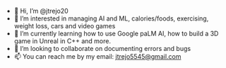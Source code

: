 - 👋 Hi, I’m @jtrejo20
- 👀 I’m interested in managing AI and ML, calories/foods, exercising, weight loss, cars and video games
- 🌱 I’m currently learning how to use Google paLM AI, how to build a 3D game in Unreal in C++ and more. 
- 💞️ I’m looking to collaborate on documenting errors and bugs
- 📫 You can reach me by my email: jtrejo5545@gmail.com
